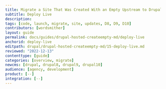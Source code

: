 ```yaml
---
title: Migrate a Site That Was Created With an Empty Upstream to Drupal:latest
subtitle: Deploy Live
description: 
tags: [code, launch, migrate, site, updates, D8, D9, D10]
contributors: [wordsmither]
layout: guide
permalink: docs/guides/drupal-hosted-createempty-md/deploy-live
anchorid: deploy-live
editpath: drupal/drupal-hosted-createempty-md/15-deploy-live.md
reviewed: "2022-12-13"
contenttype: [guide]
categories: [overview, migrate]
newcms: [drupal, drupal8, drupal9, drupal10]
audience: [agency, development]
product: [--]
integration: [--]
---
```


<Partial file="drupal/deploy-live.md" />
